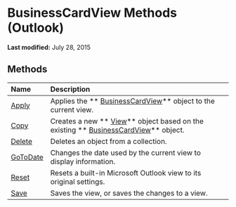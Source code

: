
# BusinessCardView Methods (Outlook)

 **Last modified:** July 28, 2015


## Methods



|**Name**|**Description**|
|:-----|:-----|
| [Apply](4a64b59e-0d52-8439-30bb-32d0624cf28a.md)|Applies the  ** [BusinessCardView](83706cf8-080c-fbf0-9381-5801a2dd4dfd.md)** object to the current view.|
| [Copy](9a0a1a14-87bd-ff53-6643-5e11a07733a1.md)|Creates a new  ** [View](41c8d149-9912-1685-4c8b-3c849cc6f1ed.md)** object based on the existing ** [BusinessCardView](83706cf8-080c-fbf0-9381-5801a2dd4dfd.md)** object.|
| [Delete](0f771496-ef4a-1c2e-49b4-19f786bff055.md)|Deletes an object from a collection.|
| [GoToDate](110b8ba2-c441-cfcc-77bc-f55715a9f2ed.md)|Changes the date used by the current view to display information.|
| [Reset](ab5c93cd-d763-c35a-05a1-f262d994fd0b.md)|Resets a built-in Microsoft Outlook view to its original settings.|
| [Save](9d3d85b7-4ed1-fea3-abb1-7506a0851b50.md)|Saves the view, or saves the changes to a view.|
